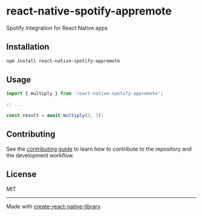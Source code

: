 # react-native-spotify-appremote

Spotify Integration for React Native apps

## Installation

```sh
npm install react-native-spotify-appremote
```

## Usage

```js
import { multiply } from 'react-native-spotify-appremote';

// ...

const result = await multiply(3, 7);
```

## Contributing

See the [contributing guide](CONTRIBUTING.md) to learn how to contribute to the repository and the development workflow.

## License

MIT

---

Made with [create-react-native-library](https://github.com/callstack/react-native-builder-bob)
